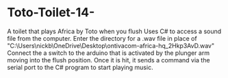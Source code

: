 # Toto-Toilet-14-
A toilet that plays Africa by Toto when you flush
Uses C# to access a sound file from the computer. Enter the directory for a .wav file in place of "C:\Users\nickb\OneDrive\Desktop\ontivacom-africa-hq_2Hkp3AvD.wav"
Connect the a switch to the arduino that is activated by the plunger arm moving into the flush position.
Once it is hit, it sends a command via the serial port to the C# program to start playing music.
